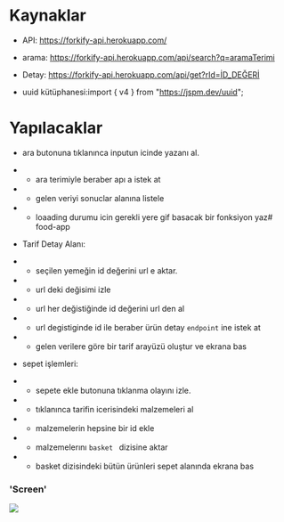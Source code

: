 # Kaynaklar

- API: https://forkify-api.herokuapp.com/

- arama: https://forkify-api.herokuapp.com/api/search?q=aramaTerimi

- Detay: https://forkify-api.herokuapp.com/api/get?rId=İD_DEĞERİ

- uuid kütüphanesi:import { v4 } from "https://jspm.dev/uuid";

# Yapılacaklar

- ara butonuna tıklanınca inputun icinde yazanı al.
- - ara terimiyle beraber apı a istek at
- - gelen veriyi sonuclar alanına listele

- - loaading durumu icin gerekli yere gif basacak bir fonksiyon yaz# food-app

- Tarif Detay Alanı:

- - seçilen yemeğin id değerini url e aktar.

- - url deki değisimi izle

- - url her değistiğinde id değerini url den al

- - url degistiginde id ile beraber ürün detay `endpoint` ine istek at

- - gelen verilere göre bir tarif arayüzü oluştur ve ekrana bas

- sepet işlemleri:

- - sepete ekle butonuna tıklanma olayını izle.

- - tıklanınca tarifin icerisindeki malzemeleri al

- - malzemelerin hepsine bir id ekle

- - malzemelerını `basket ` dizisine aktar

- - basket dizisindeki bütün ürünleri sepet alanında ekrana bas

### 'Screen'

![](screen-food.gif)
